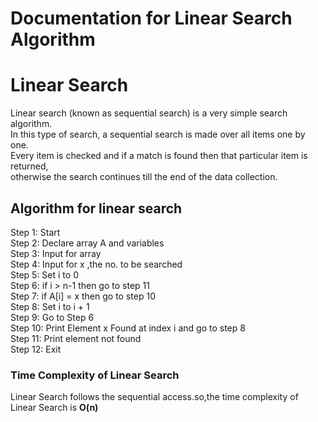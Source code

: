 # Documentation for Linear Search Algorithm

# Linear Search  

Linear search (known as sequential search) is a very simple search algorithm.   
In this type of search, a sequential search is made over all items one by one.   
Every item is checked and if a match is found then that particular item is returned,   
otherwise the search continues till the end of the data collection.   

## Algorithm for linear search
Step 1: Start   
Step 2: Declare array A and variables  
Step 3: Input for array   
Step 4: Input for x ,the no. to be searched   
Step 5: Set i to 0       
Step 6: if i > n-1 then go to step 11   
Step 7: if A[i] = x then go to step 10   
Step 8: Set i to i + 1    
Step 9: Go to Step 6     
Step 10: Print Element x Found at index i and go to step 8   
Step 11: Print element not found     
Step 12: Exit   


### Time Complexity of Linear Search  

Linear Search follows the sequential access.so,the time complexity of Linear Search is **O(n)**   